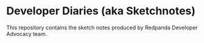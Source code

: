 # Developer Diaries (aka Sketchnotes)

This repository contains the sketch notes produced by Redpanda Developer Advocacy team.
